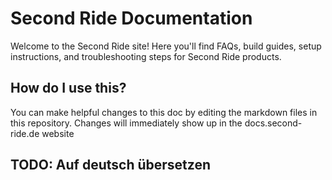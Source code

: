 # Second Ride Documentation

Welcome to the Second Ride site! Here you'll find FAQs, build guides, setup instructions, and troubleshooting steps for Second Ride products. 

## How do I use this?

You can make helpful changes to this doc by editing the markdown files in this repository. Changes will immediately show up in the docs.second-ride.de website

## TODO: Auf deutsch übersetzen
